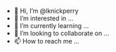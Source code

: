 - 👋 Hi, I’m @lknickperry
- 👀 I’m interested in ...
- 🌱 I’m currently learning ...
- 💞️ I’m looking to collaborate on ...
- 📫 How to reach me ...

<!---
lknickperry/lknickperry is a ✨ special ✨ repository because its `README.md` (this file) appears on your GitHub profile.
You can click the Preview link to take a look at your changes.
--->
